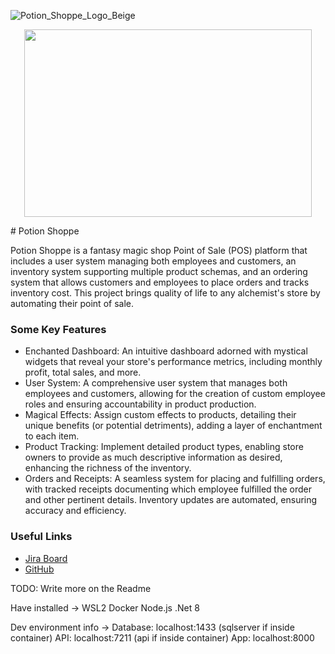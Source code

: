 ![Potion_Shoppe_Logo_Beige]()
<p align="center">
  <img width="460" height="300" src="https://github.com/user-attachments/assets/acd7e1d8-ce50-4ea1-b181-5be689031413">
</p>
# Potion Shoppe

Potion Shoppe is a fantasy magic shop Point of Sale (POS) platform that includes a user system managing both employees and customers, an inventory system supporting multiple product schemas, and an ordering system that allows customers and employees to place orders and tracks inventory cost. This project brings quality of life to any alchemist's store by automating their point of sale.

### Some Key Features

-   Enchanted Dashboard: An intuitive dashboard adorned with mystical widgets that reveal your store's performance metrics, including monthly profit, total sales, and more.
-   User System: A comprehensive user system that manages both employees and customers, allowing for the creation of custom employee roles and ensuring accountability in product production.
-   Magical Effects: Assign custom effects to products, detailing their unique benefits (or potential detriments), adding a layer of enchantment to each item.
-   Product Tracking: Implement detailed product types, enabling store owners to provide as much descriptive information as desired, enhancing the richness of the inventory.
-   Orders and Receipts: A seamless system for placing and fulfilling orders, with tracked receipts documenting which employee fulfilled the order and other pertinent details. Inventory updates are automated, ensuring accuracy and efficiency.

### Useful Links

-   [Jira Board](https://potionshoppe.atlassian.net/jira/software/projects/PS/boards/2)
-   [GitHub](https://github.com/devMichaelREdwards/PotionShoppe)

TODO: Write more on the Readme

Have installed ->
WSL2
Docker
Node.js
.Net 8

Dev environment info ->
Database: localhost:1433 (sqlserver if inside container)
API: localhost:7211 (api if inside container)
App: localhost:8000
